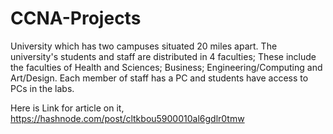 # CCNA-Projects
University which has two campuses situated 20 miles apart. The university's students and staff are distributed in 4 faculties; These include the faculties of Health and Sciences; Business; Engineering/Computing and Art/Design. Each member of staff has a PC and students have access to PCs in the labs.

Here is Link for article on it, [https://hashnode.com/post/cltkbou5900010al6gdlr0tmw
](url)
